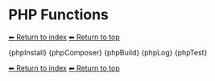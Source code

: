 # PHP Functions

[⬅ Return to index](index.md)
[⬅ Return to top](../index.md)

{phpInstall}
{phpComposer}
{phpBuild}
{phpLog}
{phpTest}

[⬅ Return to index](index.md)
[⬅ Return to top](../index.md)
